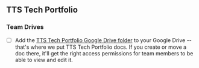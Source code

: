 ## TTS Tech Portfolio
### Team Drives
- [ ] Add the [TTS Tech Portfolio Google Drive folder](hhttps://drive.google.com/drive/folders/0AK0cBcPVg19cUk9PVA) to your Google Drive -- that's where we put TTS Tech Portfolio docs. If you create or move a doc there, it'll get the right access permissions for team members to be able to view and edit it.
